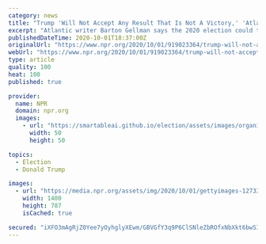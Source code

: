 ```yaml
---
category: news
title: "Trump 'Will Not Accept Any Result That Is Not A Victory,' 'Atlantic' Writer Says"
excerpt: "Atlantic writer Barton Gellman says the 2020 election could trigger a constitutional crisis: \"This is not going to be a normal election. ... Preserving its legitimacy is going to take extra effort.\""
publishedDateTime: 2020-10-01T18:37:00Z
originalUrl: "https://www.npr.org/2020/10/01/919023364/trump-will-not-accept-any-result-that-is-not-a-victory-atlantic-writer-says"
webUrl: "https://www.npr.org/2020/10/01/919023364/trump-will-not-accept-any-result-that-is-not-a-victory-atlantic-writer-says"
type: article
quality: 100
heat: 100
published: true

provider:
  name: NPR
  domain: npr.org
  images:
    - url: "https://smartableai.github.io/election/assets/images/organizations/npr.org-50x50.jpg"
      width: 50
      height: 50

topics:
  - Election
  - Donald Trump

images:
  - url: "https://media.npr.org/assets/img/2020/10/01/gettyimages-1273384685_wide-e24471991c8648589f4ed71dda06062f7b5c082f.jpg?s=1400"
    width: 1400
    height: 787
    isCached: true

secured: "iXFO3mAgRjZ0Yee7yOyhglyXEwm/GBVGfY3q9P6ClSNleZbROfxNbXkt6bwSIrCAQF47+4CXKNNCKtn4J98dgU3vUXT3gDGMVNgFJhKUHHumkKuKajahj57VXKemm+TDgZ47R1+pdmE9WOdH5rY5z8utuvQ9CAS3SSp0uuT4sbizjIYRV2y4TMC33AWRdVlJ6W1Yk2ARooTSbyssPySuN81ot2aHgUa1ajV8Zo3TPZXHLCSg0pGcQwgDanC+W97aO0a3D7hfum7fMN1M1NjLVL95EtKaiG1rQyT8s+MMmMzUbxn3CnjJ2pxY7XxLiBE/6x9EAKTzIMMUbHZ+yoPPVSWu0pAcqgaKqe2a890oob8=;E5cufWQFhh6Jiz4hNIWlgw=="
---
```


